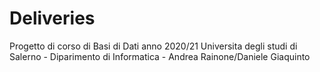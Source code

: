 # Deliveries
Progetto di corso di Basi di Dati anno 2020/21 Universita degli studi di Salerno - Diparimento di Informatica - Andrea Rainone/Daniele Giaquinto
